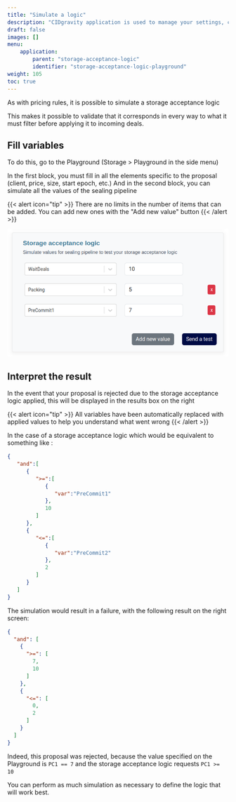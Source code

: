 ```yaml
---
title: "Simulate a logic"
description: "CIDgravity application is used to manage your settings, clients and pricing models acceptance rules"
draft: false
images: []
menu:
    application:
        parent: "storage-acceptance-logic"
        identifier: "storage-acceptance-logic-playground"
weight: 105
toc: true
---
```


As with pricing rules, it is possible to simulate a storage acceptance logic

This makes it possible to validate that it corresponds in every way to what it must filter before applying it to incoming deals.

## Fill variables

To do this, go to the Playground (Storage > Playground in the side menu)

In the first block, you must fill in all the elements specific to the proposal (client, price, size, start epoch, etc.)
And in the second block, you can simulate all the values of the sealing pipeline

{{< alert icon="tip" >}}
There are no limits in the number of items that can be added. You can add new ones with the "Add new value" button
{{< /alert >}}

![Fill variable to simulate a storage acceptance logic](fill-variables-playground.png)

## Interpret the result

In the event that your proposal is rejected due to the storage acceptance logic applied, this will be displayed in the results box on the right

{{< alert icon="tip" >}}
All variables have been automatically replaced with applied values to help you understand what went wrong
{{< /alert >}}

In the case of a storage acceptance logic which would be equivalent to something like :

```json
{
   "and":[
      {
         ">=":[
            {
               "var":"PreCommit1"
            },
            10
         ]
      },
      {
         "<=":[
            {
               "var":"PreCommit2"
            },
            2
         ]
      }
   ]
}
```

The simulation would result in a failure, with the following result on the right screen:

```json
{
  "and": [
    {
      ">=": [
        7,
        10
      ]
    },
    {
      "<=": [
        0,
        2
      ]
    }
  ]
}
```

Indeed, this proposal was rejected, because the value specified on the Playground is `PC1 == 7` and the storage acceptance logic requests `PC1 >= 10`

You can perform as much simulation as necessary to define the logic that will work best.